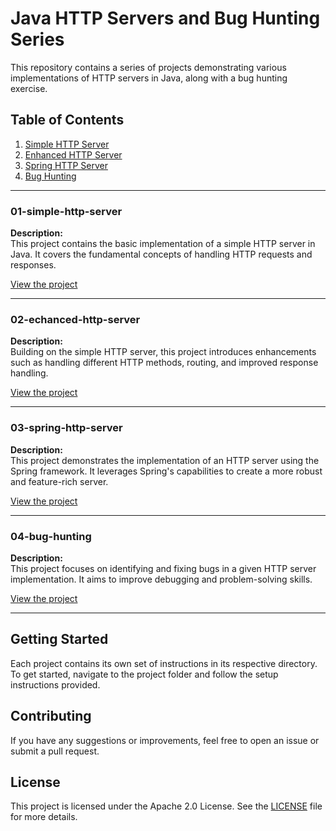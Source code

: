 # Java HTTP Servers and Bug Hunting Series

This repository contains a series of projects demonstrating various implementations of HTTP servers in Java, along with a bug hunting exercise.

## Table of Contents

1. [Simple HTTP Server](#01-simple-http-server)
2. [Enhanced HTTP Server](#02-enhanced-http-server)
3. [Spring HTTP Server](#03-spring-http-server)
4. [Bug Hunting](#04-bug-hunting)

---

### 01-simple-http-server

**Description:**  
This project contains the basic implementation of a simple HTTP server in Java. It covers the fundamental concepts of handling HTTP requests and responses.

[View the project](./_01-simple-http-server)

---

### 02-echanced-http-server

**Description:**  
Building on the simple HTTP server, this project introduces enhancements such as handling different HTTP methods, routing, and improved response handling.

[View the project](./_02-echanced-http-server)

---

### 03-spring-http-server

**Description:**  
This project demonstrates the implementation of an HTTP server using the Spring framework. It leverages Spring's capabilities to create a more robust and feature-rich server.

[View the project](./_03-spring-http-server)

---

### 04-bug-hunting

**Description:**  
This project focuses on identifying and fixing bugs in a given HTTP server implementation. It aims to improve debugging and problem-solving skills.

[View the project](./_04-bug-hunting)

---

## Getting Started

Each project contains its own set of instructions in its respective directory. To get started, navigate to the project folder and follow the setup instructions provided.

## Contributing

If you have any suggestions or improvements, feel free to open an issue or submit a pull request.

## License

This project is licensed under the Apache 2.0 License. See the [LICENSE](LICENSE) file for more details.
